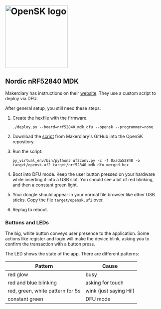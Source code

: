 # <img alt="OpenSK logo" src="../img/OpenSK.svg" width="200px">

## Nordic nRF52840 MDK

Makerdiary has instructions on their [website](https://wiki.makerdiary.com/nrf52840-mdk-usb-dongle/opensk/). They use a custom script to deploy via DFU.

After general setup, you still need these steps:

1.  Create the hexfile with the firmware.

    ```shell
    ./deploy.py --board=nrf52840_mdk_dfu --opensk --programmer=none
    ```

1.  Download the
    [script](https://github.com/makerdiary/nrf52840-mdk-usb-dongle/blob/master/tools/uf2conv.py)
    from Makerdiary's GitHub into the OpenSK repository.

1.  Run the script:

    ```shell
    py_virtual_env/bin/python3 uf2conv.py -c -f 0xada52840 -o target/opensk.uf2 target/nrf52840_mdk_dfu_merged.hex
    ```

1.  Boot into DFU mode. Keep the user button pressed on your hardware while
    inserting it into a USB slot. You should see a bit of red blinking, and then
    a constant green light.

1.  Your dongle should appear in your normal file browser like other USB sticks.
    Copy the file `target/opensk.uf2` over.

1.  Replug to reboot.

### Buttons and LEDs

The big, white button conveys user presence to the application. Some actions
like register and login will make the device blink, asking you to confirm the
transaction with a button press.

The LED shows the state of the app. There are different patterns:

| Pattern                            | Cause                  |
|------------------------------------|------------------------|
| red glow                           | busy                   |
| red and blue blinking              | asking for touch       |
| red, green, white pattern for 5s   | wink (just saying Hi!) |
| constant green                     | DFU mode               |
